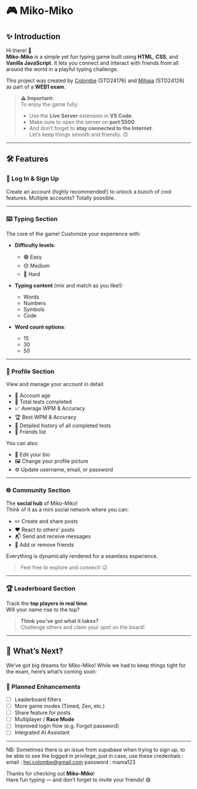# 🎮 Miko-Miko

## ✨ Introduction

Hi there! 👋  
**Miko-Miko** is a simple yet fun typing game built using **HTML**, **CSS**, and **Vanilla JavaScript**. It lets you connect and interact with friends from all around the world in a playful typing challenge.

This project was created by [Colombe](https://github.com/colombefioren) (STD24176) and [Mihaja](https://github.com/Whipander) (STD24126) as part of a **WEB1 exam**.

> ⚠️ **Important:**  
To enjoy the game fully:
> - Use the **Live Server** extension in **VS Code**.
> - Make sure to open the server on **port 5500**.
> - And don’t forget to **stay connected to the Internet**.  
> Let’s keep things smooth and friendly. 😊

---

## 🛠️ Features

### 🔐 Log In & Sign Up

Create an account (highly recommended!) to unlock a bunch of cool features. Multiple accounts? Totally possible.

---

### ⌨️ Typing Section

The core of the game! Customize your experience with:
- **Difficulty levels**:  
  - 🟢 Easy  
  - 🟡 Medium  
  - 🔴 Hard

- **Typing content** (mix and match as you like!):  
  - Words  
  - Numbers  
  - Symbols  
  - Code  

- **Word count options**:  
  - 15  
  - 30  
  - 50  

---

### 👤 Profile Section

View and manage your account in detail:

- 📅 Account age  
- 🧪 Total tests completed  
- 📈 Average WPM & Accuracy  
- 🏆 Best WPM & Accuracy  
- 📜 Detailed history of all completed tests  
- 👥 Friends list  

You can also:
- 📝 Edit your bio  
- 🖼️ Change your profile picture  
- ⚙️ Update username, email, or password  

---

### 🌐 Community Section

The **social hub** of Miko-Miko!  
Think of it as a mini social network where you can:

- ✏️ Create and share posts  
- ❤️ React to others' posts  
- 📬 Send and receive messages  
- 🤝 Add or remove friends  

Everything is dynamically rendered for a seamless experience.

> Feel free to explore and connect! 😉

---

### 🏆 Leaderboard Section

Track the **top players in real time**.  
Will your name rise to the top?

> **Think you’ve got what it takes?**  
Challenge others and claim your spot on the board!

---

## 🚀 What’s Next?

We’ve got big dreams for Miko-Miko! While we had to keep things tight for the exam, here’s what’s coming soon:

### 🔮 Planned Enhancements

- [ ] Leaderboard filters  
- [ ] More game modes (Timed, Zen, etc.)  
- [ ] Share feature for posts  
- [ ] Multiplayer / **Race Mode**  
- [ ] Improved login flow (e.g. Forgot password)  
- [ ] Integrated AI Assistant  

---

NB: Sometimes there is an issue from supabase when trying to sign up, to be able to see the logged in privilege, just in case, use these credentials : 
email : hei.colombe@gmail.com
password : mama123

Thanks for checking out **Miko-Miko**!  
Have fun typing — and don’t forget to invite your friends! 😄
